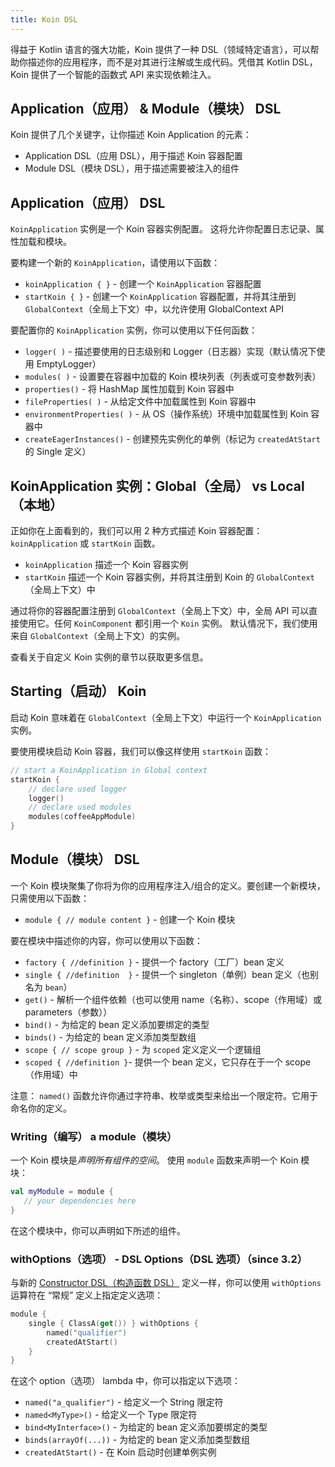 ```yaml
---
title: Koin DSL
---
```

得益于 Kotlin 语言的强大功能，Koin 提供了一种 DSL（领域特定语言），可以帮助你描述你的应用程序，而不是对其进行注解或生成代码。凭借其 Kotlin DSL，Koin 提供了一个智能的函数式 API 来实现依赖注入。

## Application（应用） & Module（模块） DSL

Koin 提供了几个关键字，让你描述 Koin Application 的元素：

- Application DSL（应用 DSL），用于描述 Koin 容器配置
- Module DSL（模块 DSL），用于描述需要被注入的组件

## Application（应用） DSL

`KoinApplication` 实例是一个 Koin 容器实例配置。 这将允许你配置日志记录、属性加载和模块。

要构建一个新的 `KoinApplication`，请使用以下函数：

* `koinApplication { }` - 创建一个 `KoinApplication` 容器配置
* `startKoin { }` - 创建一个 `KoinApplication` 容器配置，并将其注册到 `GlobalContext`（全局上下文）中，以允许使用 GlobalContext API

要配置你的 `KoinApplication` 实例，你可以使用以下任何函数：

* `logger( )` - 描述要使用的日志级别和 Logger（日志器）实现（默认情况下使用 EmptyLogger）
* `modules( )` - 设置要在容器中加载的 Koin 模块列表（列表或可变参数列表）
* `properties()` - 将 HashMap 属性加载到 Koin 容器中
* `fileProperties( )` - 从给定文件中加载属性到 Koin 容器中
* `environmentProperties( )` - 从 OS（操作系统）环境中加载属性到 Koin 容器中
* `createEagerInstances()` - 创建预先实例化的单例（标记为 `createdAtStart` 的 Single 定义）

## KoinApplication 实例：Global（全局） vs Local（本地）

正如你在上面看到的，我们可以用 2 种方式描述 Koin 容器配置： `koinApplication` 或 `startKoin` 函数。

- `koinApplication` 描述一个 Koin 容器实例
- `startKoin` 描述一个 Koin 容器实例，并将其注册到 Koin 的 `GlobalContext`（全局上下文）中

通过将你的容器配置注册到 `GlobalContext`（全局上下文）中，全局 API 可以直接使用它。任何 `KoinComponent` 都引用一个 `Koin` 实例。 默认情况下，我们使用来自 `GlobalContext`（全局上下文）的实例。

查看关于自定义 Koin 实例的章节以获取更多信息。

## Starting（启动） Koin

启动 Koin 意味着在 `GlobalContext`（全局上下文）中运行一个 `KoinApplication` 实例。

要使用模块启动 Koin 容器，我们可以像这样使用 `startKoin` 函数：

```kotlin
// start a KoinApplication in Global context
startKoin {
    // declare used logger
    logger()
    // declare used modules
    modules(coffeeAppModule)
}
```

## Module（模块） DSL

一个 Koin 模块聚集了你将为你的应用程序注入/组合的定义。要创建一个新模块，只需使用以下函数：

* `module { // module content }` - 创建一个 Koin 模块

要在模块中描述你的内容，你可以使用以下函数：

* `factory { //definition }` - 提供一个 factory（工厂）bean 定义
* `single { //definition  }` - 提供一个 singleton（单例）bean 定义（也别名为 `bean`）
* `get()` - 解析一个组件依赖（也可以使用 name（名称）、scope（作用域）或 parameters（参数））
* `bind()` - 为给定的 bean 定义添加要绑定的类型
* `binds()` - 为给定的 bean 定义添加类型数组
* `scope { // scope group }` - 为 `scoped` 定义定义一个逻辑组
* `scoped { //definition }`- 提供一个 bean 定义，它只存在于一个 scope（作用域）中

注意： `named()` 函数允许你通过字符串、枚举或类型来给出一个限定符。它用于命名你的定义。

### Writing（编写） a module（模块）

一个 Koin 模块是*声明所有组件的空间*。 使用 `module` 函数来声明一个 Koin 模块：

```kotlin
val myModule = module {
   // your dependencies here
}
```

在这个模块中，你可以声明如下所述的组件。

### withOptions（选项） - DSL Options（DSL 选项）（since 3.2）

与新的 [Constructor DSL（构造函数 DSL）](./dsl-update.md) 定义一样，你可以使用 `withOptions` 运算符在 “常规” 定义上指定定义选项：

```kotlin
module {
    single { ClassA(get()) } withOptions { 
        named("qualifier")
        createdAtStart()
    }
}
```

在这个 option（选项） lambda 中，你可以指定以下选项：

* `named("a_qualifier")` - 给定义一个 String 限定符
* `named<MyType>()` - 给定义一个 Type 限定符
* `bind<MyInterface>()` - 为给定的 bean 定义添加要绑定的类型
* `binds(arrayOf(...))` - 为给定的 bean 定义添加类型数组
* `createdAtStart()` - 在 Koin 启动时创建单例实例
